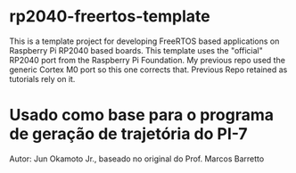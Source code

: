 # rp2040-freertos-template
This is a template project for developing FreeRTOS based applications on Raspberry Pi RP2040 based boards. This template uses the "official" RP2040 port from the Raspberry Pi Foundation. My previous repo used the generic Cortex M0 port so this one corrects that. Previous Repo retained as tutorials rely on it. 


# Usado como base para o programa de geração de trajetória do PI-7
Autor: Jun Okamoto Jr., baseado no original do Prof. Marcos Barretto
